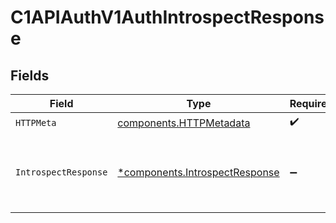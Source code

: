 # C1APIAuthV1AuthIntrospectResponse


## Fields

| Field                                                                                | Type                                                                                 | Required                                                                             | Description                                                                          |
| ------------------------------------------------------------------------------------ | ------------------------------------------------------------------------------------ | ------------------------------------------------------------------------------------ | ------------------------------------------------------------------------------------ |
| `HTTPMeta`                                                                           | [components.HTTPMetadata](../../models/components/httpmetadata.md)                   | :heavy_check_mark:                                                                   | N/A                                                                                  |
| `IntrospectResponse`                                                                 | [*components.IntrospectResponse](../../models/components/introspectresponse.md)      | :heavy_minus_sign:                                                                   | IntrospectResponse contains information about the current user who is authenticated. |